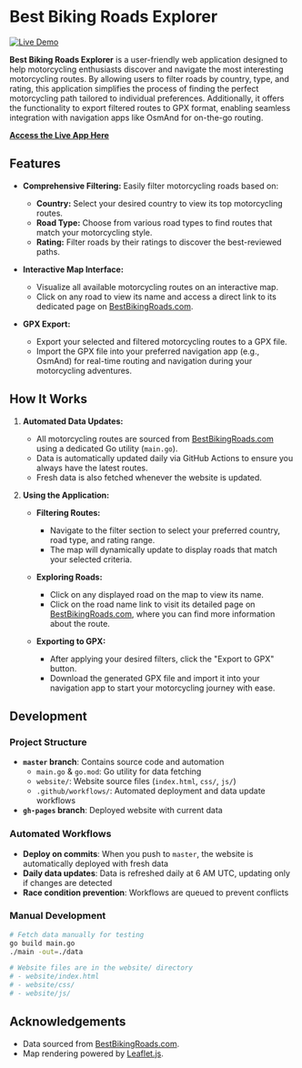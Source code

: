 # Best Biking Roads Explorer

[![Live Demo](https://img.shields.io/badge/demo-live-brightgreen)](https://dimchansky.github.io/best-biking-roads-explorer/)

**Best Biking Roads Explorer** is a user-friendly web application designed to help motorcycling enthusiasts discover and navigate the most interesting motorcycling routes. By allowing users to filter roads by country, type, and rating, this application simplifies the process of finding the perfect motorcycling path tailored to individual preferences. Additionally, it offers the functionality to export filtered routes to GPX format, enabling seamless integration with navigation apps like OsmAnd for on-the-go routing.

[**Access the Live App Here**](https://dimchansky.github.io/best-biking-roads-explorer/)

## Features

- **Comprehensive Filtering:** Easily filter motorcycling roads based on:
    - **Country:** Select your desired country to view its top motorcycling routes.
    - **Road Type:** Choose from various road types to find routes that match your motorcycling style.
    - **Rating:** Filter roads by their ratings to discover the best-reviewed paths.

- **Interactive Map Interface:**
    - Visualize all available motorcycling routes on an interactive map.
    - Click on any road to view its name and access a direct link to its dedicated page on [BestBikingRoads.com](https://www.bestbikingroads.com/).

- **GPX Export:**
    - Export your selected and filtered motorcycling routes to a GPX file.
    - Import the GPX file into your preferred navigation app (e.g., OsmAnd) for real-time routing and navigation during your motorcycling adventures.

## How It Works

1. **Automated Data Updates:**
    - All motorcycling routes are sourced from [BestBikingRoads.com](https://www.bestbikingroads.com/) using a dedicated Go utility (`main.go`).
    - Data is automatically updated daily via GitHub Actions to ensure you always have the latest routes.
    - Fresh data is also fetched whenever the website is updated.

2. **Using the Application:**
    - **Filtering Routes:**
        - Navigate to the filter section to select your preferred country, road type, and rating range.
        - The map will dynamically update to display roads that match your selected criteria.

    - **Exploring Roads:**
        - Click on any displayed road on the map to view its name.
        - Click on the road name link to visit its detailed page on [BestBikingRoads.com](https://www.bestbikingroads.com/), where you can find more information about the route.

    - **Exporting to GPX:**
        - After applying your desired filters, click the "Export to GPX" button.
        - Download the generated GPX file and import it into your navigation app to start your motorcycling journey with ease.

## Development

### Project Structure
- **`master` branch**: Contains source code and automation
  - `main.go` & `go.mod`: Go utility for data fetching
  - `website/`: Website source files (`index.html`, `css/`, `js/`)
  - `.github/workflows/`: Automated deployment and data update workflows
- **`gh-pages` branch**: Deployed website with current data

### Automated Workflows
- **Deploy on commits**: When you push to `master`, the website is automatically deployed with fresh data
- **Daily data updates**: Data is refreshed daily at 6 AM UTC, updating only if changes are detected
- **Race condition prevention**: Workflows are queued to prevent conflicts

### Manual Development
```bash
# Fetch data manually for testing
go build main.go
./main -out=./data

# Website files are in the website/ directory
# - website/index.html
# - website/css/
# - website/js/
```

## Acknowledgements
- Data sourced from [BestBikingRoads.com](https://www.bestbikingroads.com/).
- Map rendering powered by [Leaflet.js](https://leafletjs.com/).